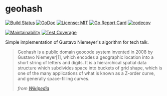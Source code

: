 # geohash
[![Build Status](https://travis-ci.org/phrozen/geohash.svg?branch=master)](https://travis-ci.org/phrozen/geohash)
[![GoDoc](https://godoc.org/github.com/phtozen/geohash?status.svg)](https://godoc.org/github.com/phrozen/geohash)
[![License: MIT](https://img.shields.io/badge/License-MIT-yellow.svg)](https://opensource.org/licenses/MIT)
[![Go Report Card](https://goreportcard.com/badge/github.com/phrozen/geohash)](https://goreportcard.com/report/github.com/phrozen/geohash)
[![codecov](https://codecov.io/gh/phrozen/geohash/branch/master/graph/badge.svg)](https://codecov.io/gh/phrozen/geohash)

[![Maintainability](https://api.codeclimate.com/v1/badges/8e62654db4b7c44b0087/maintainability)](https://codeclimate.com/github/phrozen/geohash/maintainability)
[![Test Coverage](https://api.codeclimate.com/v1/badges/8e62654db4b7c44b0087/test_coverage)](https://codeclimate.com/github/phrozen/geohash/test_coverage)

Simple implementation of Gustavo Niemeyer's algorithm for tech talk.

> Geohash is a public domain geocode system invented in 2008 by Gustavo Niemeyer[1], which encodes a geographic location into a short string of letters and digits. It is a hierarchical spatial data structure which subdivides space into buckets of grid shape, which is one of the many applications of what is known as a Z-order curve, and generally space-filling curves.
>
> *from [Wikipedia](https://en.wikipedia.org/wiki/Geohash)*